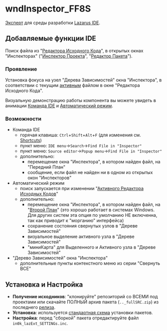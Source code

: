 # wndInspector_FF8S

[Эксперт](D1) для среды разработки [Lazarus IDE](D2).

## Добавляемые функции IDE
  Поиск файла из "[Редактора Исходного Кода](0)", в открытых окнах "Инспекторах"
  ("[Инспектор Проекта](1)", "[Редактор Пакета](2)").

### Проявление
  Установка фокуса на узел "Дерева Зависимостей" окна "Инспектора", в 
  соответствии с текущим [активным](3) файлом в окне "Редактора Исходного Кода".
  
  Визуальную демонстрацию работы компонента вы можете увидеть в анимации
  [Команда IDE](https://github.com/in0k-LazarusIDE-plugins/in0k_LazIdeEXT_wndInspector_FF8S/wiki/Animation-'IDE-command')
  и
  [Автоматический режим](https://github.com/in0k-LazarusIDE-plugins/in0k_LazIdeEXT_wndInspector_FF8S/wiki/Animation-'Auto-MODE').



### Возможности

* Команда IDE
  - горячая клавиша: `Ctrl`+`Shift`+`Alt`+`F` (для изменения см. [Shortcuts](4))
  - пункт меню: `IDE menu`->`Search`->`Find File in "Inspector"`
  - пункт меню: `Source editor`->`Рopup menu`->`Find File in "Inspector"`
  - дополнительно:
    + перемещение окна "Инспектора", в котором найден файл, на "Передний План"
    + сообщение, если файл не найден ни в одном из открытых окон "Инспекторов"
* Автоматический режим
   - поиск запускается при изменении "[Активного Редактора Исходных Кодов](3)"
   - дополнительно:
     + перемещение окна "Инспектора", в котором найден файл, на 
       "[Второй План](https://github.com/in0k-src/in0k-bringToSecondPlane)"
       (это хорошо работает в системах Windows. Для других систем эта опция по умолчанию НЕ включенна, так как приводит к "морганию" интерфейса)
     + сохранение состояния свернутых узлов в "Дереве Зависимостей"
     + визуальное выделение активного узла в "Дереве Зависимостей"
     + "миниКарта" для Выделенного и Активного узла в "Дереве Зависимостей"
* "Дерево Зависимостей" окна "Инспектора"
  + дополнительные пункты контекстного меню из серии "Свернуть ВСЕ"


## Установка и Настройка
* **Получение исходников**: "клонируйте" репозиторий со ВСЕМИ под проектами или
  скачайте ПОЛНЫЙ архив пакета (`.._fullSRC.zip`) из последнего 
  [релиза](https://github.com/in0k-LazarusIDE-plugins/in0k_LazIdeEXT_wndInspector_FF8S/releases). 
* **Установка**: используется [стандартная схема](I0) установки пакетов.
* **Настройка**: перед "сборкой" пакета отредактируйте файл `in0k_lazExt_SETTINGs.inc`.

[D1]: http://wiki.lazarus.freepascal.org/Extending_the_IDE#Overview
[D2]: http://www.lazarus-ide.org/ 
[I0]: http://wiki.freepascal.org/Install_Packages#Adding_known_packages
[ 0]: http://wiki.freepascal.org/IDE_Window:_Source_Editor
[ 1]: http://wiki.freepascal.org/IDE_Window:_Project_Inspector
[ 2]: http://wiki.freepascal.org/IDE_Window:_Package_Editor
[ 3]: http://wiki.freepascal.org/Extending_the_IDE#Active_source_editor
[ 4]: http://wiki.freepascal.org/Lazarus_IDE_Shortcuts

